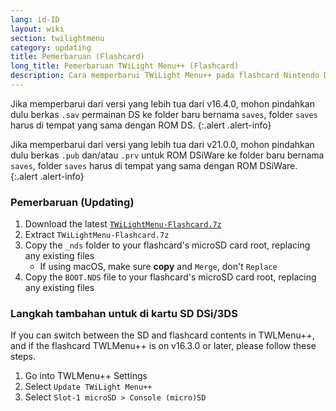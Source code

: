 ```yaml
---
lang: id-ID
layout: wiki
section: twilightmenu
category: updating
title: Pemerbaruan (Flashcard)
long_title: Pemerbaruan TWiLight Menu++ (Flashcard)
description: Cara memperbarui TWiLight Menu++ pada flashcard Nintendo DS
---
```


Jika memperbarui dari versi yang lebih tua dari v16.4.0, mohon pindahkan dulu berkas `.sav` permainan DS ke folder baru bernama `saves`, folder `saves` harus di tempat yang sama dengan ROM DS.
{:.alert .alert-info}

Jika memperbarui dari versi yang lebih tua dari v21.0.0, mohon pindahkan dulu berkas `.pub` dan/atau `.prv` untuk ROM DSiWare ke folder baru bernama `saves`, folder `saves` harus di tempat yang sama dengan ROM DSiWare.
{:.alert .alert-info}

### Pemerbaruan (Updating)
1. Download the latest [`TWiLightMenu-Flashcard.7z`](https://github.com/DS-Homebrew/TWiLightMenu/releases/latest/download/TWiLightMenu-Flashcard.7z)
1. Extract `TWiLightMenu-Flashcard.7z`
1. Copy the `_nds` folder to your flashcard's microSD card root, replacing any existing files
   - If using macOS, make sure **copy** and `Merge`, don't `Replace`
1. Copy the `BOOT.NDS` file to your flashcard's microSD card root, replacing any existing files

### Langkah tambahan untuk di kartu SD DSi/3DS

If you can switch between the SD and flashcard contents in TWLMenu++, and if the flashcard TWLMenu++ is on v16.3.0 or later, please follow these steps.

1. Go into TWLMenu++ Settings
1. Select `Update TWiLight Menu++`
1. Select `Slot-1 microSD > Console (micro)SD`
